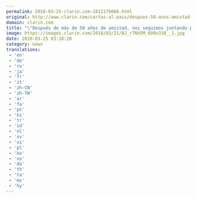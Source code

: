 ```yaml
---
permalink: 2018-03-25-clarin.com-1812176066.html
original: http://www.clarin.com/cartas-al-pais/despues-50-anos-amistad-seguimos-juntando-celebrar-vida_0_rkbPV749G.html
domain: clarin.com
title: "\"Después de más de 50 años de amistad, nos seguimos juntando para celebrar la vida""
image: https://images.clarin.com/2018/03/21/BJ_r7NV5M_600x338__1.jpg
date: 2018-03-25 03:18:20
category: news
translations: 
 - 'en'
 - 'de'
 - 'ru'
 - 'ja'
 - 'fr'
 - 'it'
 - 'zh-CN'
 - 'zh-TW'
 - 'ar'
 - 'fa'
 - 'pt'
 - 'hi'
 - 'tr'
 - 'id'
 - 'nl'
 - 'sv'
 - 'vi'
 - 'pl'
 - 'ko'
 - 'no'
 - 'da'
 - 'th'
 - 'ta'
 - 'ms'
 - 'hy'
---
```


